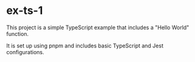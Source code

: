 # ex-ts-1

This project is a simple TypeScript example that includes a "Hello World" function.

It is set up using pnpm and includes basic TypeScript and Jest configurations.
